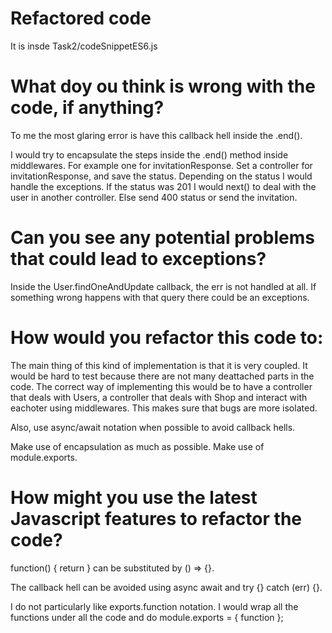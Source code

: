 # Refactored code

It is insde Task2/codeSnippetES6.js

# What doy ou think is wrong with the code, if anything?

To me the most glaring error is have this callback hell inside the .end().

I would try to encapsulate the steps inside the .end() method inside middlewares. For example one for invitationResponse. Set a controller for invitationResponse, and save the status. Depending on the status I would handle the exceptions. If the status was 201 I would next() to deal with the user in another controller.
Else send 400 status or send the invitation.

# Can you see any potential problems that could lead to exceptions?

Inside the User.findOneAndUpdate callback, the err is not handled at all. If something wrong happens with that query there could be an exceptions.

# How would you refactor this code to:

The main thing of this kind of implementation is that it is very coupled. It would be hard to test because there are not many deattached parts in the code. The correct way of implementing this would be to have a controller that deals with Users, a controller that deals with Shop and interact with eachoter using middlewares. This makes sure that bugs are more isolated.

Also, use async/await notation when possible to avoid callback hells.

Make use of encapsulation as much as possible. Make use of module.exports.

# How might you use the latest Javascript features to refactor the code?

function() { return } can be substituted by () => {}.

The callback hell can be avoided using async await and try {} catch (err) {}.

I do not particularly like exports.function notation. I would wrap all the functions under all the code and do module.exports = { function };
